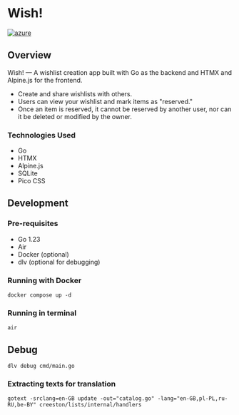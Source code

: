 # Wish!

[![azure](https://img.shields.io/badge/demo-online-008000.svg)](https://wishlist-app.azurewebsites.net/)

## Overview

Wish! — A wishlist creation app built with Go as the backend and HTMX and Alpine.js for the frontend.

 - Create and share wishlists with others.
 - Users can view your wishlist and mark items as "reserved."
 - Once an item is reserved, it cannot be reserved by another user, nor can it be deleted or modified by the owner.

### Technologies Used

- Go
- HTMX
- Alpine.js
- SQLite
- Pico CSS

## Development

### Pre-requisites

- Go 1.23
- Air
- Docker (optional)
- dlv (optional for debugging)

### Running with Docker

`docker compose up -d`

### Running in terminal

`air`

## Debug 

`dlv debug cmd/main.go `

### Extracting texts for translation

`gotext -srclang=en-GB update -out="catalog.go" -lang="en-GB,pl-PL,ru-RU,be-BY" creeston/lists/internal/handlers`